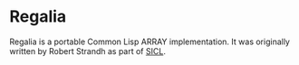 # Regalia

Regalia is a portable Common Lisp ARRAY implementation. It was originally
written by Robert Strandh as part of [SICL][].

[SICL]: https://github.com/robert-strandh/SICL

